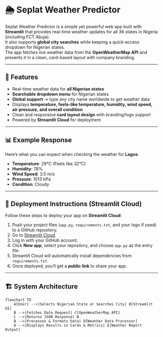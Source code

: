 # 🌦 Seplat Weather Predictor

Seplat Weather Predictor is a simple yet powerful web app built with **Streamlit** that provides real-time weather updates for all 36 states in Nigeria (including FCT Abuja).  
It also supports **global city searches** while keeping a quick-access dropdown for Nigerian states.  
The app fetches live weather data from the **OpenWeatherMap API** and presents it in a clean, card-based layout with company branding.  

---

## 📖 Features
- Real-time weather data for **all Nigerian states**  
- **Searchable dropdown menu** for Nigerian states  
- **Global support** → type any city name worldwide to get weather data  
- Displays **temperature, feels-like temperature, humidity, wind speed, air pressure, and overall condition**  
- Clean and responsive **card layout design** with branding/logo support  
- Powered by **Streamlit Cloud** for deployment  

---

## 📊 Example Response

Here’s what you can expect when checking the weather for **Lagos**:

- **Temperature**: 29°C (Feels like 32°C)  
- **Humidity**: 78%  
- **Wind Speed**: 3.5 m/s  
- **Pressure**: 1013 hPa  
- **Condition**: Cloudy  

---

## 🚀 Deployment Instructions (Streamlit Cloud)

Follow these steps to deploy your app on **Streamlit Cloud**:

1. Push your project files (`app.py`, `requirements.txt`, and your logo if used) to a GitHub repository.  
2. Go to [Streamlit Cloud](https://share.streamlit.io/).  
3. Log in with your GitHub account.  
4. Click **New app**, select your repository, and choose `app.py` as the entry file.  
5. Streamlit Cloud will automatically install dependencies from `requirements.txt`.  
6. Once deployed, you’ll get a **public link** to share your app.  

---

## 🏗️ System Architecture

```mermaid
flowchart TD
    A[User] -->|Selects Nigerian State or Searches City| B[Streamlit UI]
    B -->|Fetches Data Request| C[OpenWeatherMap API]
    C -->|Returns JSON Response| B
    B -->|Processes & Formats Data| D[Weather Data Processor]
    D -->|Displays Results in Cards & Metrics| E[Weather Report Output]
